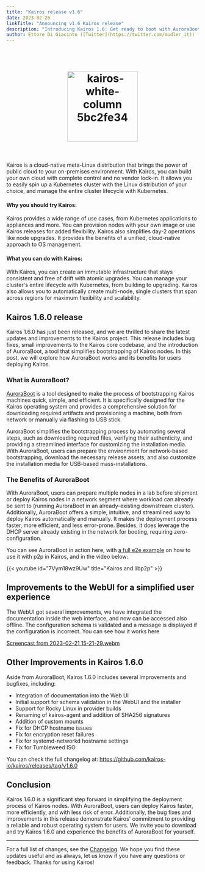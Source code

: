 ```yaml
---
title: "Kairos release v1.6"
date: 2023-02-26
linkTitle: "Announcing v1.6 Kairos release"
description: "Introducing Kairos 1.6: Get ready to boot with AuroraBoot!"
author: Ettore Di Giacinto ([Twitter](https://twitter.com/mudler_it)) ([GitHub](https://github.com/mudler))
---
```

<h1 align="center">
  <br>
     <img width="184" alt="kairos-white-column 5bc2fe34" src="https://user-images.githubusercontent.com/2420543/215073247-96988fd1-7fcf-4877-a28d-7c5802db43ab.png">
    <br>
<br>
</h1>

Kairos is a cloud-native meta-Linux distribution that brings the power of public cloud to your on-premises environment. With Kairos, you can build your own cloud with complete control and no vendor lock-in. It allows you to easily spin up a Kubernetes cluster with the Linux distribution of your choice, and manage the entire cluster lifecycle with Kubernetes.

#### Why you should try Kairos:
Kairos provides a wide range of use cases, from Kubernetes applications to appliances and more. You can provision nodes with your own image or use Kairos releases for added flexibility. Kairos also simplifies day-2 operations like node upgrades. It provides the benefits of a unified, cloud-native approach to OS management.

#### What you can do with Kairos:
With Kairos, you can create an immutable infrastructure that stays consistent and free of drift with atomic upgrades. You can manage your cluster's entire lifecycle with Kubernetes, from building to upgrading. Kairos also allows you to automatically create multi-node, single clusters that span across regions for maximum flexibility and scalability.

## Kairos 1.6.0 release

Kairos 1.6.0 has just been released, and we are thrilled to share the latest updates and improvements to the Kairos project. This release includes bug fixes, small improvements to the Kairos core codebase, and the introduction of AuroraBoot, a tool that simplifies bootstrapping of Kairos nodes. In this post, we will explore how AuroraBoot works and its benefits for users deploying Kairos.
  
### What is AuroraBoot?  

[AuroraBoot](https://kairos.io/docs/reference/auroraboot/) is a tool designed to make the process of bootstrapping Kairos machines quick, simple, and efficient. It is specifically designed for the Kairos operating system and provides a comprehensive solution for downloading required artifacts and provisioning a machine, both from network or manually via flashing to USB stick.  
  
AuroraBoot simplifies the bootstrapping process by automating several steps, such as downloading required files, verifying their authenticity, and providing a streamlined interface for customizing the installation media. With AuroraBoot, users can prepare the environment for network-based bootstrapping, download the necessary release assets, and also customize the installation media for USB-based mass-installations.  
  
### The Benefits of AuroraBoot  
With AuroraBoot, users can prepare multiple nodes in a lab before shipment or deploy Kairos nodes in a network segment where workload can already be sent to (running AuroraBoot in an already-existing downstream cluster). Additionally, AuroraBoot offers a simple, intuitive, and streamlined way to deploy Kairos automatically and manually. It makes the deployment process faster, more efficient, and less error-prone. Besides, it does leverage the DHCP server already existing in the network for booting, requiring zero-configuration. 

You can see AuroraBoot in action here, with [a full e2e example](https://kairos.io/docs/examples/p2p_e2e/) on how to use it with p2p in Kairos, and in the video below:

{{< youtube id="7Vym18wz9Uw" title="Kairos and libp2p" >}}

## Improvements to the WebUI for a simplified user experience

The WebUI got several improvements, we have integrated the documentation inside the web interface, and now can be accessed also offline. The configuration schema is validated and a message is displayed if the configuration is incorrect. You can see how it works here

[Screencast from 2023-02-21 15-21-29.webm](https://user-images.githubusercontent.com/433958/220372220-2e693032-24be-4de4-8539-18cfe8c5fab8.webm)

## Other Improvements in Kairos 1.6.0

Aside from AuroraBoot, Kairos 1.6.0 includes several improvements and bugfixes, including:  
- Integration of documentation into the Web UI
- Initial support for schema validation in the WebUI and the installer
- Support for Rocky Linux in provider builds
- Renaming of kairos-agent and addition of SHA256 signatures
- Addition of custom mounts
- Fix for DHCP hostname issues
- Fix for encryption reset failures
- Fix for systemd-networkd hostname settings
- Fix for Tumbleweed ISO

You can check the full changelog at:  https://github.com/kairos-io/kairos/releases/tag/v1.6.0

## Conclusion

Kairos 1.6.0 is a significant step forward in simplifying the deployment process of Kairos nodes. With AuroraBoot, users can deploy Kairos faster, more efficiently, and with less risk of error. Additionally, the bug fixes and improvements in this release demonstrate Kairos' commitment to providing a reliable and robust operating system for users. We invite you to download and try Kairos 1.6.0 and experience the benefits of AuroraBoot for yourself.  

---

For a full list of changes, see the  [Changelog](https://github.com/kairos-io/kairos/releases/tag/v1.6.0). We hope you find these updates useful and as always, let us know if you have any questions or feedback. Thanks for using Kairos!